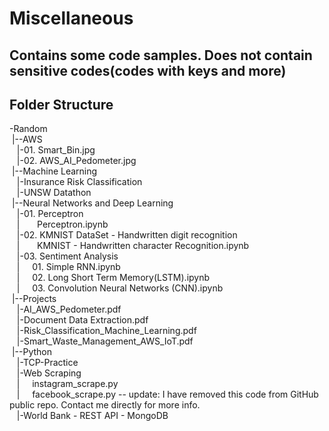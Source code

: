 # Miscellaneous
## Contains some code samples. Does not contain sensitive codes(codes with keys and more)
Folder Structure
------------------------------------------------------------
-Random\
&nbsp;|--AWS\
&nbsp;&nbsp;&nbsp;|-01. Smart_Bin.jpg\
&nbsp;&nbsp;&nbsp;|-02. AWS_AI_Pedometer.jpg\
&nbsp;|--Machine Learning\
&nbsp;&nbsp;&nbsp;|-Insurance Risk Classification\
&nbsp;&nbsp;&nbsp;|-UNSW Datathon\
&nbsp;|--Neural Networks and Deep Learning\
&nbsp;&nbsp;&nbsp;|-01. Perceptron\
&nbsp;&nbsp;&nbsp;|&nbsp;&nbsp;&nbsp;&nbsp;&nbsp;&nbsp; Perceptron.ipynb\
&nbsp;&nbsp;&nbsp;|-02. KMNIST DataSet - Handwritten digit recognition\
&nbsp;&nbsp;&nbsp;|&nbsp;&nbsp;&nbsp;&nbsp;&nbsp;&nbsp; KMNIST - Handwritten character Recognition.ipynb\
&nbsp;&nbsp;&nbsp;|-03. Sentiment Analysis\
&nbsp;&nbsp;&nbsp;|&nbsp;&nbsp;&nbsp;&nbsp;&nbsp;01. Simple RNN.ipynb\
&nbsp;&nbsp;&nbsp;|&nbsp;&nbsp;&nbsp;&nbsp;&nbsp;02. Long Short Term Memory(LSTM).ipynb\
&nbsp;&nbsp;&nbsp;|&nbsp;&nbsp;&nbsp;&nbsp;&nbsp;03. Convolution Neural Networks (CNN).ipynb\
&nbsp;|--Projects\
&nbsp;&nbsp;&nbsp;|-AI_AWS_Pedometer.pdf\
&nbsp;&nbsp;&nbsp;|-Document Data Extraction.pdf\
&nbsp;&nbsp;&nbsp;|-Risk_Classification_Machine_Learning.pdf\
&nbsp;&nbsp;&nbsp;|-Smart_Waste_Management_AWS_IoT.pdf\
&nbsp;|--Python\
&nbsp;&nbsp;&nbsp;|-TCP-Practice\
&nbsp;&nbsp;&nbsp;|-Web Scraping\
&nbsp;&nbsp;&nbsp;|&nbsp;&nbsp;&nbsp;&nbsp;&nbsp;instagram_scrape.py\
&nbsp;&nbsp;&nbsp;|&nbsp;&nbsp;&nbsp;&nbsp;&nbsp;facebook_scrape.py -- update: I have removed this code from GitHub public repo. Contact me directly for more info.\
&nbsp;&nbsp;&nbsp;|-World Bank - REST API - MongoDB
